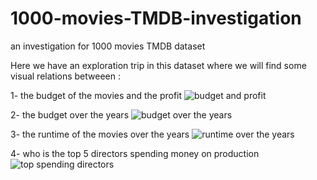 # 1000-movies-TMDB-investigation
an investigation for 1000 movies TMDB dataset 

Here we have an exploration trip in this dataset where we will find some visual relations betweeen : 





1- the budget of the movies and the profit 
![budget and profit](https://user-images.githubusercontent.com/56802410/131910423-76ac0e69-3408-41d5-81b5-1ff410a972e6.png)

2- the budget over the years 
![budget over the years](https://user-images.githubusercontent.com/56802410/131910456-f97dda1f-d9f5-4b2d-b221-9212de852a4c.png)

3- the runtime of the movies over the years 
![runtime over the years](https://user-images.githubusercontent.com/56802410/131910460-3773e4de-3ffa-47fd-8f9f-ae0a83e8a038.png)

4- who is the top 5 directors spending money on production
![top spending directors](https://user-images.githubusercontent.com/56802410/131910462-07daf964-5cea-4673-83f7-0fce6f131331.png)
